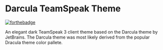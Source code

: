 # Darcula TeamSpeak Theme
[![forthebadge](http://forthebadge.com/images/badges/gluten-free.svg)](http://forthebadge.com)

An elegant dark TeamSpeak 3 client theme based on the Darcula theme by JetBrains.
The Darcula theme was most likely derived from the popular Dracula theme color pallete.
